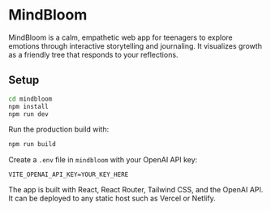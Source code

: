 # MindBloom

MindBloom is a calm, empathetic web app for teenagers to explore emotions through
interactive storytelling and journaling. It visualizes growth as a friendly tree
that responds to your reflections.

## Setup

```bash
cd mindbloom
npm install
npm run dev
```

Run the production build with:

```bash
npm run build
```

Create a `.env` file in `mindbloom` with your OpenAI API key:

```
VITE_OPENAI_API_KEY=YOUR_KEY_HERE
```

The app is built with React, React Router, Tailwind CSS, and the OpenAI API. It
can be deployed to any static host such as Vercel or Netlify.
